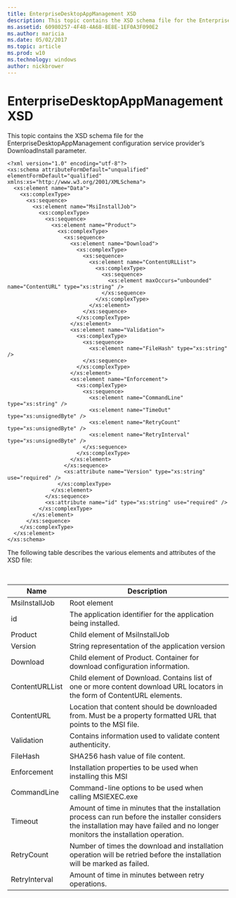```yaml
---
title: EnterpriseDesktopAppManagement XSD
description: This topic contains the XSD schema file for the EnterpriseDesktopAppManagement configuration service provider’s DownloadInstall parameter.
ms.assetid: 60980257-4F48-4A68-8E8E-1EF0A3F090E2
ms.author: maricia
ms.date: 05/02/2017
ms.topic: article
ms.prod: w10
ms.technology: windows
author: nickbrower
---
```



# EnterpriseDesktopAppManagement XSD


This topic contains the XSD schema file for the EnterpriseDesktopAppManagement configuration service provider’s DownloadInstall parameter.

``` syntax
<?xml version="1.0" encoding="utf-8"?>
<xs:schema attributeFormDefault="unqualified" elementFormDefault="qualified" xmlns:xs="http://www.w3.org/2001/XMLSchema">
  <xs:element name="Data">
    <xs:complexType>
      <xs:sequence>
        <xs:element name="MsiInstallJob">
          <xs:complexType>
            <xs:sequence>
              <xs:element name="Product">
                <xs:complexType>
                  <xs:sequence>
                    <xs:element name="Download">
                      <xs:complexType>
                        <xs:sequence>
                          <xs:element name="ContentURLList">
                            <xs:complexType>
                              <xs:sequence>
                                <xs:element maxOccurs="unbounded" name="ContentURL" type="xs:string" />
                              </xs:sequence>
                            </xs:complexType>
                          </xs:element>
                        </xs:sequence>
                      </xs:complexType>
                    </xs:element>
                    <xs:element name="Validation">
                      <xs:complexType>
                        <xs:sequence>
                          <xs:element name="FileHash" type="xs:string" />
                        </xs:sequence>
                      </xs:complexType>
                    </xs:element>
                    <xs:element name="Enforcement">
                      <xs:complexType>
                        <xs:sequence>
                          <xs:element name="CommandLine" type="xs:string" />
                          <xs:element name="TimeOut" type="xs:unsignedByte" />
                          <xs:element name="RetryCount" type="xs:unsignedByte" />
                          <xs:element name="RetryInterval" type="xs:unsignedByte" />
                        </xs:sequence>
                      </xs:complexType>
                    </xs:element>
                  </xs:sequence>
                  <xs:attribute name="Version" type="xs:string" use="required" />
                </xs:complexType>
              </xs:element>
            </xs:sequence>
            <xs:attribute name="id" type="xs:string" use="required" />
          </xs:complexType>
        </xs:element>
      </xs:sequence>
    </xs:complexType>
  </xs:element>
</xs:schema>
```

The following table describes the various elements and attributes of the XSD file:

 

| Name           | Description                                                                                                                                                                        |
|----------------|------------------------------------------------------------------------------------------------------------------------------------------------------------------------------------|
| MsiInstallJob  | Root element                                                                                                                                                                       |
| id             | The application identifier for the application being installed.                                                                                                                    |
| Product        | Child element of MsiInstallJob                                                                                                                                                     |
| Version        | String representation of the application version                                                                                                                                   |
| Download       | Child element of Product. Container for download configuration information.                                                                                                        |
| ContentURLList | Child element of Download. Contains list of one or more content download URL locators in the form of ContentURL elements.                                                          |
| ContentURL     | Location that content should be downloaded from. Must be a property formatted URL that points to the MSI file.                                                                     |
| Validation     | Contains information used to validate content authenticity.                                                                                                                        |
| FileHash       | SHA256 hash value of file content.                                                                                                                                                 |
| Enforcement    | Installation properties to be used when installing this MSI                                                                                                                        |
| CommandLine    | Command-line options to be used when calling MSIEXEC.exe                                                                                                                           |
| Timeout        | Amount of time in minutes that the installation process can run before the installer considers the installation may have failed and no longer monitors the installation operation. |
| RetryCount     | Number of times the download and installation operation will be retried before the installation will be marked as failed.                                                          |
| RetryInterval  | Amount of time in minutes between retry operations.                                                                                                                                |

 

 

 






